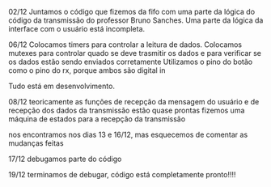 02/12
Juntamos o código que fizemos da fifo com uma parte da lógica do código da transmissão do professor Bruno Sanches. 
Uma parte da lógica da interface com o usuário está incompleta. 

06/12
Colocamos timers para controlar a leitura de dados. 
Colocamos mutexes para controlar quado se deve trasmitir os dados e para verificar se os dados estão sendo enviados corretamente 
Utilizamos o pino do botão como o pino do rx, porque ambos são digital in

Tudo está em desenvolvimento.

08/12
teoricamente as funções de recepção da mensagem do usuário e de recepção dos dados da transmissão estão quase prontas
fizemos uma máquina de estados para a recepção da transmissão

nos encontramos nos dias 13 e 16/12, mas esquecemos de comentar as mudanças feitas

17/12
debugamos parte do código

19/12
terminamos de debugar, código está completamente pronto!!!!